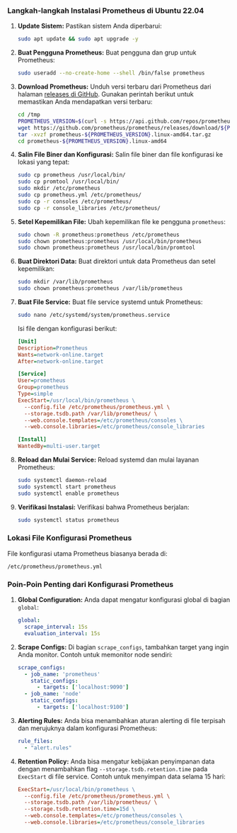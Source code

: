 ### Langkah-langkah Instalasi Prometheus di Ubuntu 22.04

1. **Update Sistem:**
   Pastikan sistem Anda diperbarui:
   ```bash
   sudo apt update && sudo apt upgrade -y
   ```

2. **Buat Pengguna Prometheus:**
   Buat pengguna dan grup untuk Prometheus:
   ```bash
   sudo useradd --no-create-home --shell /bin/false prometheus
   ```

3. **Download Prometheus:**
   Unduh versi terbaru dari Prometheus dari halaman [releases di GitHub](https://github.com/prometheus/prometheus/releases). Gunakan perintah berikut untuk memastikan Anda mendapatkan versi terbaru:
   ```bash
   cd /tmp
   PROMETHEUS_VERSION=$(curl -s https://api.github.com/repos/prometheus/prometheus/releases/latest | grep tag_name | cut -d '"' -f 4)
   wget https://github.com/prometheus/prometheus/releases/download/${PROMETHEUS_VERSION}/prometheus-${PROMETHEUS_VERSION}.linux-amd64.tar.gz
   tar -xvzf prometheus-${PROMETHEUS_VERSION}.linux-amd64.tar.gz
   cd prometheus-${PROMETHEUS_VERSION}.linux-amd64
   ```

4. **Salin File Biner dan Konfigurasi:**
   Salin file biner dan file konfigurasi ke lokasi yang tepat:
   ```bash
   sudo cp prometheus /usr/local/bin/
   sudo cp promtool /usr/local/bin/
   sudo mkdir /etc/prometheus
   sudo cp prometheus.yml /etc/prometheus/
   sudo cp -r consoles /etc/prometheus/
   sudo cp -r console_libraries /etc/prometheus/
   ```

5. **Setel Kepemilikan File:**
   Ubah kepemilikan file ke pengguna `prometheus`:
   ```bash
   sudo chown -R prometheus:prometheus /etc/prometheus
   sudo chown prometheus:prometheus /usr/local/bin/prometheus
   sudo chown prometheus:prometheus /usr/local/bin/promtool
   ```

6. **Buat Direktori Data:**
   Buat direktori untuk data Prometheus dan setel kepemilikan:
   ```bash
   sudo mkdir /var/lib/prometheus
   sudo chown prometheus:prometheus /var/lib/prometheus
   ```

7. **Buat File Service:**
   Buat file service systemd untuk Prometheus:
   ```bash
   sudo nano /etc/systemd/system/prometheus.service
   ```

   Isi file dengan konfigurasi berikut:
   ```ini
   [Unit]
   Description=Prometheus
   Wants=network-online.target
   After=network-online.target

   [Service]
   User=prometheus
   Group=prometheus
   Type=simple
   ExecStart=/usr/local/bin/prometheus \
     --config.file /etc/prometheus/prometheus.yml \
     --storage.tsdb.path /var/lib/prometheus/ \
     --web.console.templates=/etc/prometheus/consoles \
     --web.console.libraries=/etc/prometheus/console_libraries

   [Install]
   WantedBy=multi-user.target
   ```

8. **Reload dan Mulai Service:**
   Reload systemd dan mulai layanan Prometheus:
   ```bash
   sudo systemctl daemon-reload
   sudo systemctl start prometheus
   sudo systemctl enable prometheus
   ```

9. **Verifikasi Instalasi:**
   Verifikasi bahwa Prometheus berjalan:
   ```bash
   sudo systemctl status prometheus
   ```

### Lokasi File Konfigurasi Prometheus

File konfigurasi utama Prometheus biasanya berada di:
```
/etc/prometheus/prometheus.yml
```

### Poin-Poin Penting dari Konfigurasi Prometheus

1. **Global Configuration:**
   Anda dapat mengatur konfigurasi global di bagian `global`:
   ```yaml
   global:
     scrape_interval: 15s
     evaluation_interval: 15s
   ```

2. **Scrape Configs:**
   Di bagian `scrape_configs`, tambahkan target yang ingin Anda monitor. Contoh untuk memonitor node sendiri:
   ```yaml
   scrape_configs:
     - job_name: 'prometheus'
       static_configs:
         - targets: ['localhost:9090']
     - job_name: 'node'
       static_configs:
         - targets: ['localhost:9100']
   ```

3. **Alerting Rules:**
   Anda bisa menambahkan aturan alerting di file terpisah dan merujuknya dalam konfigurasi Prometheus:
   ```yaml
   rule_files:
     - "alert.rules"
   ```

4. **Retention Policy:**
   Anda bisa mengatur kebijakan penyimpanan data dengan menambahkan flag `--storage.tsdb.retention.time` pada `ExecStart` di file service. Contoh untuk menyimpan data selama 15 hari:
   ```ini
   ExecStart=/usr/local/bin/prometheus \
     --config.file /etc/prometheus/prometheus.yml \
     --storage.tsdb.path /var/lib/prometheus/ \
     --storage.tsdb.retention.time=15d \
     --web.console.templates=/etc/prometheus/consoles \
     --web.console.libraries=/etc/prometheus/console_libraries
   ```